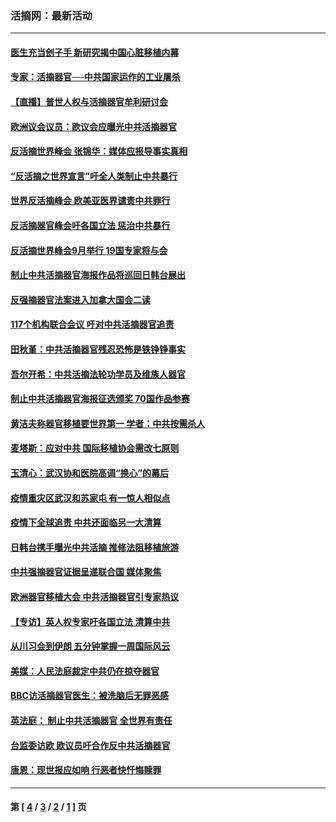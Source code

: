 ### 活摘网：最新活动
---
#### [医生充当刽子手 新研究揭中国心脏移植内幕](../../pages/nf5883/n13772291.md?10080430) 
#### [专家：活摘器官──中共国家运作的工业屠杀](../../pages/nf5883/n13761178.md?10080430) 
#### [【直播】普世人权与活摘器官牟利研讨会](../../pages/nf5883/n13425146.md?10080430) 
#### [欧洲议会议员：欧议会应曝光中共活摘器官](../../pages/nf5883/n13336571.md?10080430) 
#### [反活摘世界峰会 张锦华：媒体应报导事实真相](../../pages/nf5883/n13278502.md?10080430) 
#### [“反活摘之世界宣言”吁全人类制止中共暴行](../../pages/nf5883/n13259730.md?10080430) 
#### [世界反活摘峰会 欧美亚医界谴责中共罪行](../../pages/nf5883/n13253550.md?10080430) 
#### [反活摘器官峰会吁各国立法 惩治中共暴行](../../pages/nf5883/n13245052.md?10080430) 
#### [反活摘世界峰会9月举行 19国专家将与会](../../pages/nf5883/n13201492.md?10080430) 
#### [制止中共活摘器官海报作品将巡回日韩台展出](../../pages/nf5883/n13177791.md?10080430) 
#### [反强摘器官法案进入加拿大国会二读](../../pages/nf5883/n13033450.md?10080430) 
#### [117个机构联合会议 吁对中共活摘器官追责](../../pages/nf5883/n12775087.md?10080430) 
#### [田秋堇：中共活摘器官残忍恐怖是铁铮铮事实](../../pages/nf5883/n12702148.md?10080430) 
#### [吾尔开希：中共活摘法轮功学员及维族人器官](../../pages/nf5883/n12693197.md?10080430) 
#### [制止中共活摘器官海报征选颁奖 70国作品参赛](../../pages/nf5883/n12692050.md?10080430) 
#### [黄洁夫称器官移植要世界第一 学者：中共按需杀人](../../pages/nf5883/n12572329.md?10080430) 
#### [麦塔斯：应对中共 国际移植协会需改七原则](../../pages/nf5883/n12514711.md?10080430) 
#### [玉清心：武汉协和医院高调“换心”的幕后](../../pages/nf5883/n12298730.md?10080430) 
#### [疫情重灾区武汉和苏家屯 有一惊人相似点](../../pages/nf5883/n12150824.md?10080430) 
#### [疫情下全球追责 中共还面临另一大清算](../../pages/nf5883/n12070397.md?10080430) 
#### [日韩台携手曝光中共活摘 推修法阻移植旅游](../../pages/nf5883/n11712046.md?10080430) 
#### [中共强摘器官证据呈递联合国 媒体聚焦](../../pages/nf5883/n11546426.md?10080430) 
#### [欧洲器官移植大会 中共活摘器官引专家热议](../../pages/nf5883/n11539095.md?10080430) 
#### [【专访】英人权专家吁各国立法 清算中共](../../pages/nf5883/n11367315.md?10080430) 
#### [从川习会到伊朗 五分钟掌握一周国际风云](../../pages/nf5883/n11338520.md?10080430) 
#### [美媒：人民法庭裁定中共仍在掠夺器官](../../pages/nf5883/n11334897.md?10080430) 
#### [BBC访活摘器官医生：被洗脑后无罪恶感](../../pages/nf5883/n11335935.md?10080430) 
#### [英法庭： 制止中共活摘器官 全世界有责任](../../pages/nf5883/n11330691.md?10080430) 
#### [台监委访欧 欧议员吁合作反中共活摘器官](../../pages/nf5883/n11109190.md?10080430) 
#### [唐恩：现世报应如响 行恶者快忏悔赎罪](../../pages/nf5883/n11104016.md?10080430) 

---
#### 第 [ [4](./4.md?10080430) / [3](./3.md?10080430) / [2](./2.md?10080430) / [1](./1.md?10080430) ] 页
